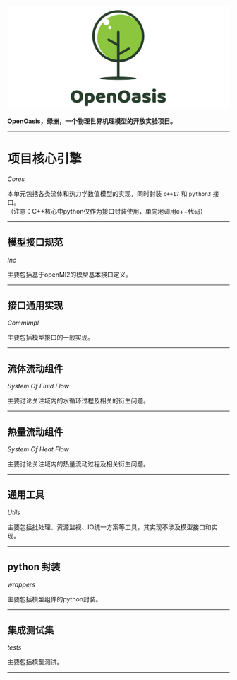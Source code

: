 <img src="../Rsrcs/Logo/logo.png" alt=""> 

**OpenOasis，绿洲，一个物理世界机理模型的开放实验项目。**

---------------------------------------------------------------------------------

# 项目核心引擎

*Cores*

本单元包括各类流体和热力学数值模型的实现，同时封装 `c++17` 和 `python3` 接口。  
（注意：C++核心中python仅作为接口封装使用，单向地调用c++代码）

---------------------------------------------------------------------------------

## 模型接口规范

*Inc*

主要包括基于openMI2的模型基本接口定义。

---------------------------------------------------------------------------------

## 接口通用实现

*CommImpl*

主要包括模型接口的一般实现。

---------------------------------------------------------------------------------

## 流体流动组件

*System Of Fluid Flow*

主要讨论关注域内的水循环过程及相关的衍生问题。

---------------------------------------------------------------------------------

## 热量流动组件

*System Of Heat Flow*  

主要讨论关注域内的热量流动过程及相关衍生问题。

---------------------------------------------------------------------------------

## 通用工具

*Utils*

主要包括批处理、资源监视、IO统一方案等工具，其实现不涉及模型接口和实现。

---------------------------------------------------------------------------------

## python 封装

*wrappers*

主要包括模型组件的python封装。

---------------------------------------------------------------------------------

## 集成测试集

*tests*

主要包括模型测试。

---------------------------------------------------------------------------------